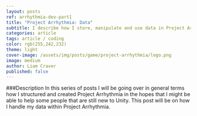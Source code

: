 ```yaml
---
layout: posts
ref: arrhythmia-dev-part1
title: "Project Arrhythmia: Data"
subtitle: I describe how I store, manipulate and use data in Project Arrhythmia.
categories: article
tags: article / coding
color: rgb(255,242,232)
theme: light
cover-image: /assets/img/posts/game/project-arrhythmia/logo.png
image: medium
author: Liam Craver
published: false
---
```

###Description
In this series of posts I will be going over in general terms how I structured and created Project Arrhythmia in the hopes that I might be able to help some people that are still new to Unity. This post will be on how I handle my data within Project Arrhythmia.

###
